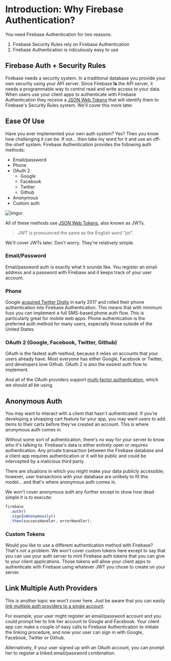# Introduction: Why Firebase Authentication?

You need Firebase Authentication for two reasons:

1. Firebase Security Rules rely on Firebase Authentication
2. Firebase Authentication is ridiculously easy to use

## Firebase Auth + Security Rules

Firebase needs a security system. In a traditional database you provide your own security using your
API server. Since Firebase **Is** the API server, it needs a programmable way to control read and
write access to your data. When users use your client apps to authenticate with Firebase
Authentication they receive a [JSON Web Tokens](https://jwt.io/) that will identify them to
Firebase's Security Rules system. We'll cover this more later.

## Ease Of Use

Have you ever implemented your own auth system? Yes? Then you know how challenging it can be. If
not... then take my word for it and use an off-the-shelf system. Firebase Authentication provides
the following auth methods:

* Email/password
* Phone
* OAuth 2
  * Google
  * Facebook
  * Twitter
  * Github
* Anonymous
* Custom auth

![Imgur](https://i.imgur.com/5K9DW4z.png)

All of these methods use [JSON Web Tokens](https://jwt.io/), also known as JWTs.

> JWT is pronounced the same as the English word "jot".

We'll cover JWTs later. Don't worry. They're relatively simple.

### Email/Password

Email/password auth is exactly what it sounds like. You register an email address and a password
with Firebase and it keeps track of your user account.

### Phone

Google [acquired Twitter Digits](https://firebase.googleblog.com/2017/01/FabricJoinsGoogle17.html)
in early 2017 and rolled their phone authentication into Firebase Authentication. This means that
with minimum fuss you can implement a full SMS-based phone auth flow. This is particularly great for
mobile web apps. Phone authentication is the preferred auth method for many users, especially those
outside of the United States.

### OAuth 2 (Google, Facebook, Twitter, Github)

OAuth is the fastest auth method, because it relies on accounts that your users already have. Most
everyone has either Google, Facebook or Twitter, and developers love Github. OAuth 2 is also the
easiest auth flow to implement.

And all of the OAuth providers support
[multi-factor authentication](https://en.wikipedia.org/wiki/Multi-factor_authentication), which we
should all be using.

## Anonymous Auth

You may want to interact with a client that hasn't authenticated. If you're developing a shopping
cart feature for your app, you may want users to add items to their carts before they've created an
account. This is where anonymous auth comes in.

Without some sort of authentication, there's no way for your server to know who it's talking to.
Firebase's data is either entirely open or requires authentication. Any private transaction between
the Firebase database and a client app requires authentication or it will be public and could be
intercepted by a malicious third party.

There are situations in which you might make your data publicly accessible; however, user
transactions with your database are unlikely to fit this model... and that's where anonymous auth
comes in.

We won't cover anonymous auth any further except to show how dead simple it is to execute:

```javascript
firebase
  .auth()
  .signInAnonymously()
  .then(successHandler, errorHandler);
```

### Custom Tokens

Would you like to use a different authentication method with Firebase? That's not a problem. We
won't cover custom tokens here except to say that you can use your auth server to mint Firebase auth
tokens that you can give to your client applications. Those tokens will allow your client apps to
authenticate with Firebase using whatever JWT you chose to create on your server.

## Link Multiple Auth Providers

This is another topic we won't cover here. Just be aware that you can easily
[link multiple auth providers to a single account](https://firebase.google.com/docs/auth/web/account-linking).

For example, your user might register an email/password account and you could prompt her to link her
account to Google and Facebook. Your client app can make a couple of easy calls to Firebase
Authentication to initiate the linking procedure, and now your user can sign in with Google,
Facebook, Twitter or Github.

Alternatively, if your user signed up with an OAuth account, you can prompt her to register a linked
email/password combination.

